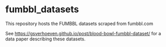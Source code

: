 # fumbbl_datasets
This repository hosts the FUMBBL datasets scraped from fumbbl.com

See https://gsverhoeven.github.io/post/blood-bowl-fumbbl-dataset/ for a data paper describing these datasets.
